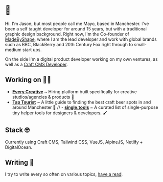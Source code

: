 # 👋

Hi. I'm Jason, but most people call me Mayo, based in Manchester. I've been a self taught developer for around 15 years, but with a traditional graphic design background. Right now, I'm the Co-founder of [MadeByShape](https://madebyshape.co.uk), where I am the lead developer and work with global brands such as BBC, BlackBerry and 20th Century Fox right through to small-medium start ups.

On the side I'm a digital product developer working on my own ventures, as well as a [Craft CMS Developer](https://plugins.craftcms.com/developer/545).

## Working on 👨‍💻

- [**Every Creative**](https://everycreativejobs.com) ~ Hiring platform built specifically for creative studios/agencies & products 🚀 
- [**Tap Tourist**](https://taptourist.co.uk) ~ A little guide to finding the best craft beer spots in and around Manchester 🍺 
// - [**single.tools**](https://single.tools) ~ A curated list of single-purpose tiny helper tools for designers & developers. 🖌

## Stack 🤓

Currently using Craft CMS, Tailwind CSS, VueJS, AlpineJS, Netlify + DigitalOcean.

## Writing 📝

I try to write every so often on various topics, [have a read](https://bymayo.co.uk/writing/).



